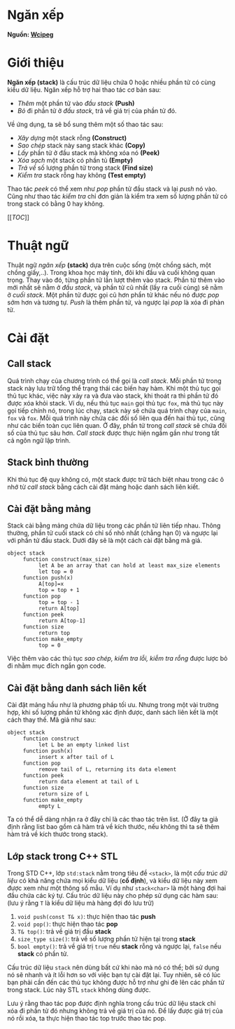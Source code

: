 # Ngăn xếp #

**Nguồn: [Wcipeg](https://www.topcoder.com/member-profile/timmac)**

# Giới thiệu

**Ngăn xếp (stack)** là cấu trúc dữ liệu chứa 0 hoặc nhiều phần tử có cùng kiểu dữ liệu. Ngăn xếp hỗ trợ hai thao tác cơ bản sau:

- *Thêm* một phần tử vào *đầu stack* **(Push)**
- *Bỏ* đi phần tử ở *đầu stack*, trả về giá trị của phần tử đó.

Về ứng dụng, ta sẽ bổ sung thêm một số thao tác sau:

- *Xây dựng* một stack rỗng **(Construct)**
- *Sao chép* stack này sang stack khác **(Copy)**
- *Lấy* phần tử ở đầu stack mà không xóa nó **(Peek)**
- *Xóa sạch* một stack có phần tủ **(Empty)**
- *Trả về* số lượng phần tử trong stack **(Find size)**
- *Kiểm tra* stack rỗng hay không **(Test empty)**

Thao tác *peek* có thể xem như *pop* phần tử đầu stack và lại *push* nó vào. Cũng như thao tác *kiểm tra* chỉ đơn giản là kiểm tra xem số lượng phần tử có trong stack có bằng 0 hay không.

[[_TOC_]]

# Thuật ngữ

Thuật ngữ *ngăn xếp* **(stack)**  dựa trên cuộc sống (một chồng sách, một chồng giấy,..). Trong khoa học máy tính, đôi khi đầu và cuối không quan trọng. Thay vào đó, từng phần tử lần lượt thêm vào stack. Phần tử thêm vào mới nhất sẽ nằm ở *đầu stack*, và phần tử cũ nhất (lấy ra cuối cùng) sẽ nằm ở *cuối stack*. Một phần tử được gọi cũ hơn phần tử khác nếu nó được *pop* sớm hơn và tương tự. *Push* là thêm phần tử, và ngược lại *pop* là xóa đi phàn tử.

# Cài đặt

## Call stack
Quá trình chạy của chương trình có thể gọi là *call stack*. Mỗi phần tử trong stack này lưu trữ tổng thể trạng thái các biến hay hàm. Khi một thủ tục gọi thủ tục khác, việc này xảy ra và đưa vào stack, khi thoát ra thì phần tử đó được xóa khỏi stack. Ví dụ, nếu thủ tục `main` gọi thủ tục `fox`, mà thủ tục này gọi tiếp chính nó, trong lúc chạy, stack này sẽ chứa quá trình chạy của `main`, `fox` và `fox`. Mỗi quá trình này chứa các đối số liên qua đến hai thủ tục, cũng như các biến toàn cục liên quan. Ở đây, phần tử trong *call stack* sẽ chứa đối số của thủ tục sâu hơn. *Call stack* được thực hiện ngầm gần như trong tất cả ngôn ngữ lập trình.
  
## Stack bình thường 
Khi thủ tục đệ quy không có, một stack được trữ tách biệt nhau trong các ô nhớ từ *call stack* bằng cách cài đặt mảng hoặc danh sách liên kiết.

## Cài đặt bằng mảng

Stack cài bằng mảng chứa dữ liệu trong các phần tử liên tiếp nhau. Thông thường, phần tử cuối stack có chỉ số nhỏ nhất (chẳng hạn 0) và ngược lại với phần tử đầu stack. Dưới đây sẽ là một cách cài đặt bằng mã giả.

```
object stack
     function construct(max_size)
          let A be an array that can hold at least max_size elements
          let top = 0
     function push(x)
          A[top]=x
          top = top + 1
     function pop
          top = top - 1
          return A[top]
     function peek
          return A[top-1]
     function size
          return top
     function make_empty
          top = 0
```

Việc thêm vào các thủ tục *sao chép, kiểm tra lỗi, kiễm tra rỗng* được lược bỏ đi nhằm mục đích ngắn gọn code.

## Cài đặt bằng danh sách liên kết
Cài đặt mảng hầu như là phương pháp tối ưu. Nhưng trong một vài trường hợp, khi số lượng phần tử không xác định được, danh sách liên kết là một cách thay thế. Mã giả như sau:

```
object stack
     function construct
          let L be an empty linked list
     function push(x)
          insert x after tail of L
     function pop
          remove tail of L, returning its data element
     function peek
          return data element at tail of L
     function size
          return size of L
     function make_empty
          empty L
```

Ta có thể dễ dàng nhận ra ở đây chỉ là các thao tác trên list. (Ở đây ta giả định rằng list bao gồm cả hàm trả về kích thước, nếu không thì ta sẽ thêm hàm trả về kích thước trong stack).

## Lớp **stack** trong C++ STL
Trong STD C++, lớp `std:stack` nằm trong tiêu đề `<stack>`, là một _cấu trúc dữ liệu_ có khả năng chứa mọi kiểu dữ liệu (**cố định**), và kiểu dữ liệu này xem được xem như một thông số mẫu. Ví dụ như `stack<char>` là một hàng đợi hai đầu chứa các ký tự. Cấu trúc dữ liệu này cho phép sử dụng các hàm sau: (lưu ý rằng `T` là kiểu dữ liệu mà hàng đợi đó lưu trữ)

1.  `void push(const T& x)`: thực hiện thao tác **push**
2.  `void pop()`: thực hiện thao tác **pop**
3.  `T& top()`: trả về giá trị đầu **stack**
4.  `size_type size()`: trả về số lượng phần tử hiện tại trong **stack**
5.  `bool empty()`: trả về giá trị `true` nếu **stack** rỗng và ngược lại, `false` nếu **stack** có phần tử.

Cấu trúc dữ liệu `stack` nên dùng bất cứ khi nào mà nó có thể; bởi sử dụng nó sẽ nhanh và ít lỗi hơn so với việc bạn tự cài đặt lại. Tuy nhiên, sẽ có lúc bạn phải cần đến các thủ tục không được hỗ trợ như ghi đè lên các phần tử trong stack. Lúc này STL `stack` không dùng được.

Lưu ý rằng thao tác pop được định nghĩa trong cấu trúc dữ liệu stack chỉ xóa đi phần tử đó nhưng không trả về giá trị của nó. Để lấy được giá trị của nó rồi xóa, ta thực hiện thao tác top trước thao tác pop.